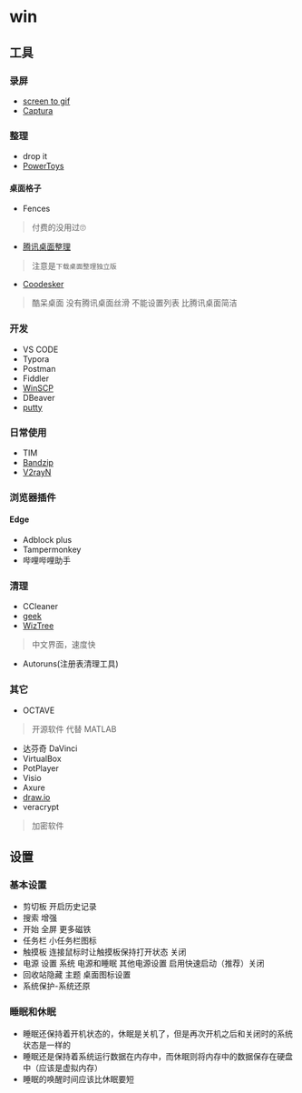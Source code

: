 # win

## 工具

### 录屏

- [screen to gif](https://github.com/NickeManarin/ScreenToGif)
- [Captura](https://github.com/MathewSachin/Captura)

### 整理

- drop it
- [PowerToys](https://docs.microsoft.com/zh-cn/windows/powertoys/)

#### 桌面格子

- Fences

> 付费的没用过🙄

- [腾讯桌面整理](https://guanjia.qq.com/product/zmzl/)

> 注意是`下载桌面整理独立版`

- [Coodesker](https://www.coodesker.com/)

> 酷呆桌面 没有腾讯桌面丝滑 不能设置列表 比腾讯桌面简洁

### 开发

- VS CODE
- Typora
- Postman
- Fiddler
- [WinSCP](https://winscp.net/eng/docs/lang:chs)
- DBeaver
- [putty](https://www.chiark.greenend.org.uk/~sgtatham/putty/latest.html)

### 日常使用

- TIM
- [Bandzip](http://www.bandisoft.com/)
- [V2rayN](https://github.com/2dust/v2rayN/)

### 浏览器插件

#### Edge

- Adblock plus
- Tampermonkey
- 哔哩哔哩助手

### 清理

- CCleaner
- [geek](https://geekuninstaller.com/)
- [WizTree](https://www.diskanalyzer.com/download)

> 中文界面，速度快

- Autoruns(注册表清理工具)

### 其它

- OCTAVE

> 开源软件 代替 MATLAB

- 达芬奇 DaVinci
- VirtualBox
- PotPlayer
- Visio
- Axure
- [draw.io](https://app.diagrams.net/)
- veracrypt

> 加密软件

## 设置

### 基本设置

- 剪切板 开启历史记录
- 搜索 增强
- 开始 全屏 更多磁铁
- 任务栏 小任务栏图标
- 触摸板 连接鼠标时让触摸板保持打开状态 关闭
- 电源 设置 系统 电源和睡眠 其他电源设置 启用快速启动（推荐）关闭
- 回收站隐藏 主题 桌面图标设置
- 系统保护-系统还原  

### 睡眠和休眠

- 睡眠还保持着开机状态的，休眠是关机了，但是再次开机之后和关闭时的系统状态是一样的
- 睡眠还是保持着系统运行数据在内存中，而休眠则将内存中的数据保存在硬盘中（应该是虚拟内存）
- 睡眠的唤醒时间应该比休眠要短
